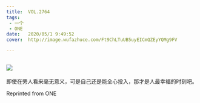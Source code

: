 ```yaml
---
title:	VOL.2764
tags:
 - 一个
 - ONE
date:	2020/05/1 9:49:52
cover:	http://image.wufazhuce.com/Ft9ChLTuUB5uyEICmQZEyYQMg9FV

---
```

![](http://image.wufazhuce.com/Ft9ChLTuUB5uyEICmQZEyYQMg9FV)
---

即使在旁人看来毫无意义，可是自己还是能全心投入，那才是人最幸福的时刻吧。
 
Reprinted from ONE
